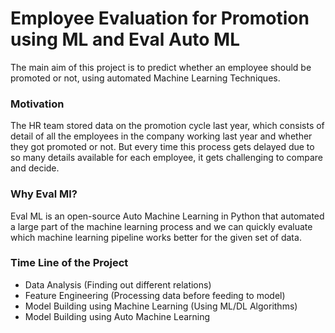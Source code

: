 # Employee Evaluation for Promotion using ML and Eval Auto ML

The main aim of this project is to predict whether an employee should be promoted or not, using automated Machine Learning Techniques.

### Motivation
The HR team stored data on the promotion cycle last year, which  consists of detail of all the employees in the company working last year and whether they got promoted or not. But every time this process gets delayed due to so many details available for each employee, it gets challenging to compare and decide.

### Why Eval Ml?
Eval ML is an open-source Auto Machine Learning in Python that automated a large part of the machine learning process and we can quickly evaluate which machine learning pipeline works better for the given set of data.

### Time Line of the Project
- Data Analysis (Finding out different relations)
- Feature Engineering (Processing data before feeding to model)
- Model Building using Machine Learning (Using ML/DL Algorithms)
- Model Building using Auto Machine Learning
